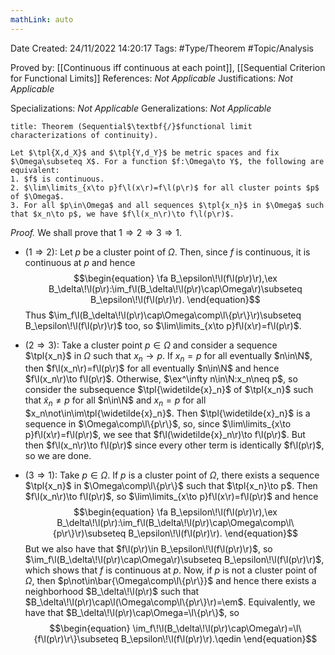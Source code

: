```yaml
---
mathLink: auto
---
```


<div class="topSpace"></div>

Date Created: 24/11/2022 14:20:17
Tags: #Type/Theorem #Topic/Analysis

Proved by: [[Continuous iff continuous at each point]], [[Sequential Criterion for Functional Limits]]
References: <i>Not Applicable</i>
Justifications: <i>Not Applicable</i>

Specializations: <i>Not Applicable</i>
Generalizations: <i>Not Applicable</i>

``` ad-Theorem
title: Theorem (Sequential$\textbf{/}$functional limit characterizations of continuity).

Let $\tpl{X,d_X}$ and $\tpl{Y,d_Y}$ be metric spaces and fix $\Omega\subseteq X$. For a function $f:\Omega\to Y$, the following are equivalent:
1. $f$ is continuous.
2. $\lim\limits_{x\to p}f\l(x\r)=f\l(p\r)$ for all cluster points $p$ of $\Omega$.
3. For all $p\in\Omega$ and all sequences $\tpl{x_n}$ in $\Omega$ such that $x_n\to p$, we have $f\l(x_n\r)\to f\l(p\r)$.

```

<i>Proof.</i> We shall prove that $1\Rightarrow2\Rightarrow3\Rightarrow1$.
* ($1\Rightarrow2$): Let $p$ be a cluster point of $\Omega$. Then, since $f$ is continuous, it is continuous at $p$ and hence
$$\begin{equation}
    \fa B_\epsilon\!\l(f\l(p\r)\r),\ex B_\delta\!\l(p\r):\im_f\l(B_\delta\!\l(p\r)\cap\Omega\r)\subseteq B_\epsilon\!\l(f\l(p\r)\r).
\end{equation}$$
Thus $\im_f\l(B_\delta\!\l(p\r)\cap\Omega\comp\l\{p\r\}\r)\subseteq B_\epsilon\!\l(f\l(p\r)\r)$ too, so $\lim\limits_{x\to p}f\l(x\r)=f\l(p\r)$.

* ($2\Rightarrow3$): Take a cluster point $p\in\Omega$ and consider a sequence $\tpl{x_n}$ in $\Omega$ such that $x_n\to p$. If $x_n=p$ for all eventually $n\in\N$, then $f\l(x_n\r)=f\l(p\r)$ for all eventually $n\in\N$ and hence $f\l(x_n\r)\to f\l(p\r)$. Otherwise, $\ex^\infty n\in\N:x_n\neq p$, so consider the subsequence $\tpl{\widetilde{x}_n}$ of $\tpl{x_n}$ such that $\widetilde{x}_n\neq p$ for all $n\in\N$ and $x_n=p$ for all $x_n\not\in\im\tpl{\widetilde{x}_n}$. Then $\tpl{\widetilde{x}_n}$ is a sequence in $\Omega\comp\l\{p\r\}$, so, since $\lim\limits_{x\to p}f\l(x\r)=f\l(p\r)$, we see that $f\l(\widetilde{x}_n\r)\to f\l(p\r)$. But then $f\l(x_n\r)\to f\l(p\r)$ since every other term is identically $f\l(p\r)$, so we are done.
* ($3\Rightarrow1$): Take $p\in\Omega$. If $p$ is a cluster point of $\Omega$, there exists a sequence $\tpl{x_n}$ in $\Omega\comp\l\{p\r\}$ such that $\tpl{x_n}\to p$. Then $f\l(x_n\r)\to f\l(p\r)$, so $\lim\limits_{x\to p}f\l(x\r)=f\l(p\r)$ and hence
$$\begin{equation}
    \fa B_\epsilon\!\l(f\l(p\r)\r),\ex B_\delta\!\l(p\r):\im_f\l(B_\delta\!\l(p\r)\cap\Omega\comp\l\{p\r\}\r)\subseteq B_\epsilon\!\l(f\l(p\r)\r).
\end{equation}$$
But we also have that $f\l(p\r)\in B_\epsilon\!\l(f\l(p\r)\r)$, so $\im_f\l(B_\delta\!\l(p\r)\cap\Omega\r)\subseteq B_\epsilon\!\l(f\l(p\r)\r)$, which shows that $f$ is continuous at $p$. Now, if $p$ is not a cluster point of $\Omega$, then $p\not\in\bar{\Omega\comp\l\{p\r\}}$ and hence there exists a neighborhood $B_\delta\!\l(p\r)$ such that $B_\delta\!\l(p\r)\cap\l(\Omega\comp\l\{p\r\}\r)=\em$. Equivalently, we have that $B_\delta\!\l(p\r)\cap\Omega=\l\{p\r\}$, so
$$\begin{equation}
    \im_f\!\l(B_\delta\!\l(p\r)\cap\Omega\r)=\l\{f\l(p\r)\r\}\subseteq B_\epsilon\!\l(f\l(p\r)\r).\qedin
\end{equation}$$

